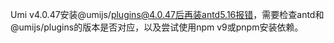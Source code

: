 Umi v4.0.47安装@umijs/plugins@4.0.47后再装antd5.16报错，需要检查antd和@umijs/plugins的版本是否对应，以及尝试使用npm v9或pnpm安装依赖。
